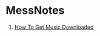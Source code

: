 # MessNotes
1. [How To Get Music Downloaded](https://github.com/atooy/MessNotes/blob/master/How%20To%20Get%20Music%20Downloaded.md)
